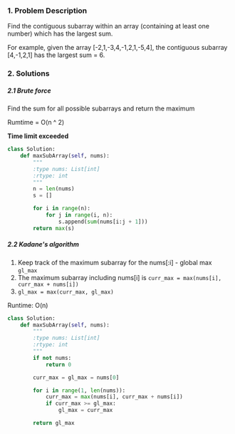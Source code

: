 ### 1. Problem Description
Find the contiguous subarray within an array (containing at least one number) which has the largest sum.

For example, given the array [-2,1,-3,4,-1,2,1,-5,4],
the contiguous subarray [4,-1,2,1] has the largest sum = 6.

### 2. Solutions
##### 2.1 Brute force
Find the sum for all possible subarrays and return the maximum

Rumtime = O(n ^ 2)

**Time limit exceeded**

```python
class Solution:
    def maxSubArray(self, nums):
        """
        :type nums: List[int]
        :rtype: int
        """
        n = len(nums)
        s = []

        for i in range(n):
            for j in range(i, n):
                s.append(sum(nums[i:j + 1]))
        return max(s)

```
##### 2.2 Kadane's algorithm
1. Keep track of the maximum subarray for the nums[:i] - global max ```gl_max```
2. The maximum subarray including nums[i] is ```curr_max = max(nums[i], curr_max + nums[i])```
3. ```gl_max = max(curr_max, gl_max)```

Runtime: O(n)

```python
class Solution:
    def maxSubArray(self, nums):
        """
        :type nums: List[int]
        :rtype: int
        """
        if not nums:
            return 0

        curr_max = gl_max = nums[0]

        for i in range(1, len(nums)):
            curr_max = max(nums[i], curr_max + nums[i])
            if curr_max >= gl_max:
                gl_max = curr_max

        return gl_max
```
